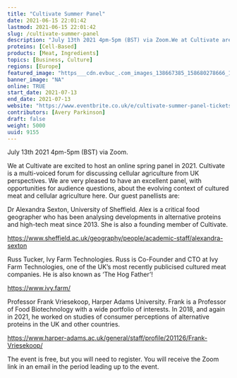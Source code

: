 ```yaml
---
title: "Cultivate Summer Panel"
date: 2021-06-15 22:01:42
lastmod: 2021-06-15 22:01:42
slug: /cultivate-summer-panel
description: "July 13th 2021 4pm-5pm (BST) via Zoom.We at Cultivate are excited to host an online spring panel in 2021. Cultivate is a multi-voiced forum for discussing cellular agriculture from UK perspectives. We are very pleased to have an excellent panel, with opportunities for audience questions, about the evolving context of cultured meat and cellular agriculture here. Our guest panellists are:"
proteins: [Cell-Based]
products: [Meat, Ingredients]
topics: [Business, Culture]
regions: [Europe]
featured_image: "https___cdn.evbuc_.com_images_138667385_158680278666_1_original.jpg"
banner_image: "NA"
online: TRUE
start_date: 2021-07-13
end_date: 2021-07-13
website: "https://www.eventbrite.co.uk/e/cultivate-summer-panel-tickets-159523363675"
contributors: [Avery Parkinson]
draft: false
weight: 5000
uuid: 9155
---
```

<p>July 13th 2021 4pm-5pm (BST) via Zoom.</p>
<p>We at Cultivate are excited to host an online spring panel in 2021. Cultivate is a multi-voiced forum for discussing cellular agriculture from UK perspectives. We are very pleased to have an excellent panel, with opportunities for audience questions, about the evolving context of cultured meat and cellular agriculture here. Our guest panellists are:</p>
<p>Dr Alexandra Sexton, University of Sheffield. Alex is a critical food geographer who has been analysing developments in alternative proteins and high-tech meat since 2013. She is also a founding member of Cultivate.</p>
<p><a href="https://www.sheffield.ac.uk/geography/people/academic-staff/alexandra-sexton">https://www.sheffield.ac.uk/geography/people/academic-staff/alexandra-sexton</a></p>
<p>Russ Tucker, Ivy Farm Technologies. Russ is Co-Founder and CTO at Ivy Farm Technologies, one of the UK’s most recently publicised cultured meat companies. He is also known as ‘The Hog Father’!</p>
<p><a href="https://www.ivy.farm/">https://www.ivy.farm/</a></p>
<p>Professor Frank Vriesekoop, Harper Adams University. Frank is a Professor of Food Biotechnology with a wide portfolio of interests. In 2018, and again in 2021, he worked on studies of consumer perceptions of alternative proteins in the UK and other countries.</p>
<p><a href="https://www.harper-adams.ac.uk/general/staff/profile/201126/Frank-Vriesekoop/">https://www.harper-adams.ac.uk/general/staff/profile/201126/Frank-Vriesekoop/</a></p>
<p>The event is free, but you will need to register. You will receive the Zoom link in an email in the period leading up to the event.</p>
